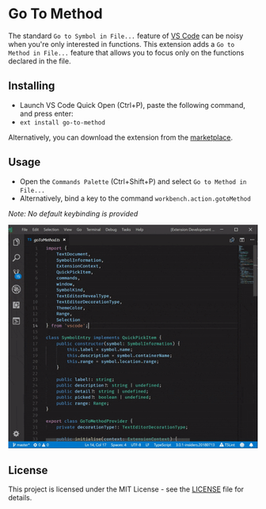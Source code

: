 # Go To Method
The standard `Go to Symbol in File...` feature of [VS Code](https://github.com/Microsoft/vscode) can be noisy when you're only interested in functions. This extension adds a `Go to Method in File...` feature that allows you to focus only on the functions declared in the file.

## Installing
* Launch VS Code Quick Open (Ctrl+P), paste the following command, and press enter:
* `ext install go-to-method`

Alternatively, you can download the extension from the [marketplace](https://marketplace.visualstudio.com/items?itemName=trixnz.go-to-method).

## Usage
* Open the `Commands Palette` (Ctrl+Shift+P) and select `Go to Method in File...`
* Alternatively, bind a key to the command `workbench.action.gotoMethod`

*Note: No default keybinding is provided*

![Usage](images/usage.gif)

## License

This project is licensed under the MIT License - see the [LICENSE](LICENSE) file for details.